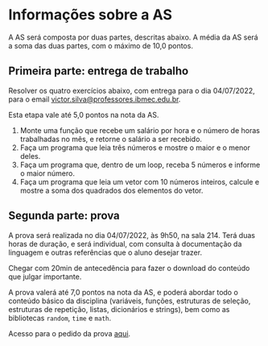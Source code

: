 # Informações sobre a AS

A AS será composta por duas partes, descritas abaixo. A média da AS será a soma das duas partes, com o máximo de 10,0 pontos.

## Primeira parte: entrega de trabalho

Resolver os quatro exercícios abaixo, com entrega para o dia 04/07/2022, para o email victor.silva@professores.ibmec.edu.br.

Esta etapa vale até 5,0 pontos na nota da AS.

1. Monte uma função que recebe um salário por hora e o número de horas trabalhadas no mês, e retorne o salário a ser recebido.
2. Faça um programa que leia três números e mostre o maior e o menor deles.
3. Faça um programa que, dentro de um loop, receba 5 números e informe o maior número.
4. Faça um programa que leia um vetor com 10 números inteiros, calcule e mostre a soma dos quadrados dos elementos do vetor.

## Segunda parte: prova

A prova será realizada no dia 04/07/2022, às 9h50, na sala 214. Terá duas horas de duração, e será individual, com consulta à documentação da linguagem e outras referências que o aluno desejar trazer.

Chegar com 20min de antecedência para fazer o download do conteúdo que julgar importante.

A prova valerá até 7,0 pontos na nota da AS, e poderá abordar todo o conteúdo básico da disciplina (variáveis, funções, estruturas de seleção, estruturas de repetição, listas, dicionários e strings), bem como as bibliotecas `random`, `time` e `math`.

Acesso para o pedido da prova [aqui](https://replit.com/@victor0machado/prog-20221-as#main.py).

